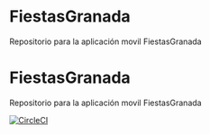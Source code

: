 # FiestasGranada
Repositorio para la aplicación movil FiestasGranada
# FiestasGranada
Repositorio para la aplicación movil FiestasGranada

[![CircleCI](https://circleci.com/gh/AdrianArtimez/FiestasGranada.svg?style=shield&circle-token=c4addf0b000df92e4673daed8203d198db94a0d3)](https://app.circleci.com/pipelines/github/AdrianArtimez/FiestasGranada/11/workflows/10867527-287f-4cbc-b4a9-04013a970457/jobs/15)
